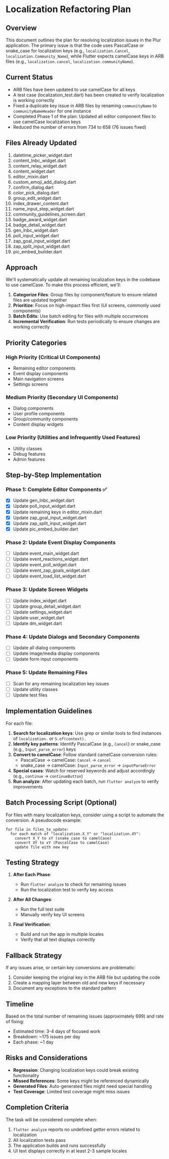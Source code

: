 # Localization Refactoring Plan

## Overview

This document outlines the plan for resolving localization issues in the Plur application. The primary issue is that the code uses PascalCase or snake_case for localization keys (e.g., `localization.Cancel`, `localization.Community_Name`), while Flutter expects camelCase keys in ARB files (e.g., `localization.cancel`, `localization.communityName`).

## Current Status

- ARB files have been updated to use camelCase for all keys
- A test case (localization_test.dart) has been created to verify localization is working correctly
- Fixed a duplicate key issue in ARB files by renaming `communityName` to `communityNameHeader` for one instance
- Completed Phase 1 of the plan: Updated all editor component files to use camelCase localization keys
- Reduced the number of errors from 734 to 658 (76 issues fixed)

## Files Already Updated

1. datetime_picker_widget.dart
2. content_lnbc_widget.dart
3. content_relay_widget.dart
4. content_widget.dart
5. editor_mixin.dart
6. custom_emoji_add_dialog.dart
7. confirm_dialog.dart
8. color_pick_dialog.dart
9. group_edit_widget.dart
10. index_drawer_content.dart
11. name_input_step_widget.dart
12. community_guidelines_screen.dart
13. badge_award_widget.dart
14. badge_detail_widget.dart
15. gen_lnbc_widget.dart
16. poll_input_widget.dart
17. zap_goal_input_widget.dart
18. zap_split_input_widget.dart
19. pic_embed_builder.dart

## Approach

We'll systematically update all remaining localization keys in the codebase to use camelCase. To make this process efficient, we'll:

1. **Categorize Files**: Group files by component/feature to ensure related files are updated together
2. **Prioritize**: Focus on high-impact files first (UI screens, commonly used components)
3. **Batch Edits**: Use batch editing for files with multiple occurrences
4. **Incremental Verification**: Run tests periodically to ensure changes are working correctly

## Priority Categories

### High Priority (Critical UI Components)
- Remaining editor components
- Event display components
- Main navigation screens
- Settings screens

### Medium Priority (Secondary UI Components)
- Dialog components
- User profile components
- Group/community components
- Content display widgets

### Low Priority (Utilities and Infrequently Used Features)
- Utility classes
- Debug features
- Admin features

## Step-by-Step Implementation

### Phase 1: Complete Editor Components ✅
- [x] Update gen_lnbc_widget.dart
- [x] Update poll_input_widget.dart
- [x] Update remaining keys in editor_mixin.dart
- [x] Update zap_goal_input_widget.dart
- [x] Update zap_split_input_widget.dart
- [x] Update pic_embed_builder.dart

### Phase 2: Update Event Display Components
- [ ] Update event_main_widget.dart
- [ ] Update event_reactions_widget.dart
- [ ] Update event_poll_widget.dart
- [ ] Update event_zap_goals_widget.dart
- [ ] Update event_load_list_widget.dart

### Phase 3: Update Screen Widgets
- [ ] Update index_widget.dart
- [ ] Update group_detail_widget.dart
- [ ] Update settings_widget.dart
- [ ] Update user_widget.dart
- [ ] Update dm_widget.dart

### Phase 4: Update Dialogs and Secondary Components
- [ ] Update all dialog components
- [ ] Update image/media display components
- [ ] Update form input components

### Phase 5: Update Remaining Files
- [ ] Scan for any remaining localization key issues
- [ ] Update utility classes
- [ ] Update test files

## Implementation Guidelines

For each file:

1. **Search for localization keys**: Use grep or similar tools to find instances of `localization.` or `S.of(context).`
2. **Identify key patterns**: Identify PascalCase (e.g., `Cancel`) or snake_case (e.g., `Input_parse_error`) keys
3. **Convert to camelCase**: Follow standard camelCase conversion rules:
   - PascalCase → camelCase: `Cancel` → `cancel`
   - snake_case → camelCase: `Input_parse_error` → `inputParseError`
4. **Special cases**: Watch for reserved keywords and adjust accordingly (e.g., `continue` → `continueButton`)
5. **Run analyze**: After updating each batch, run `flutter analyze` to verify improvements

## Batch Processing Script (Optional)

For files with many localization keys, consider using a script to automate the conversion. A pseudocode example:

```
for file in files_to_update:
  for each match of "localization.X_Y" or "localization.XY":
    convert X_Y to xY (snake_case to camelCase)
    convert XY to xY (PascalCase to camelCase)
    update file with new key
```

## Testing Strategy

1. **After Each Phase**: 
   - Run `flutter analyze` to check for remaining issues
   - Run the localization test to verify key access

2. **After All Changes**:
   - Run the full test suite
   - Manually verify key UI screens

3. **Final Verification**:
   - Build and run the app in multiple locales
   - Verify that all text displays correctly

## Fallback Strategy

If any issues arise, or certain key conversions are problematic:
1. Consider keeping the original key in the ARB file but updating the code
2. Create a mapping layer between old and new keys if necessary
3. Document any exceptions to the standard pattern

## Timeline

Based on the total number of remaining issues (approximately 699) and rate of fixing:
- Estimated time: 3-4 days of focused work
- Breakdown: ~175 issues per day
- Each phase: ~1 day

## Risks and Considerations

- **Regression**: Changing localization keys could break existing functionality
- **Missed References**: Some keys might be referenced dynamically
- **Generated Files**: Auto-generated files might need special handling
- **Test Coverage**: Limited test coverage might miss issues

## Completion Criteria

The task will be considered complete when:
1. `flutter analyze` reports no undefined getter errors related to localization
2. All localization tests pass
3. The application builds and runs successfully
4. UI text displays correctly in at least 2-3 sample locales